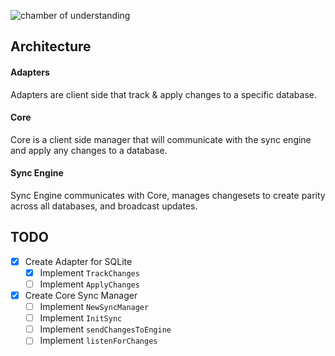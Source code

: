 ![chamber of understanding](https://i.imgur.com/sVtZKfo.gif)

## Architecture

#### Adapters
Adapters are client side that track & apply changes to a specific database.


#### Core
Core is a client side manager that will communicate with the sync engine and apply any changes to a database.


#### Sync Engine
Sync Engine communicates with Core, manages changesets to create parity across all databases, and broadcast updates.

## TODO
- [x] Create Adapter for SQLite 
  - [x] Implement `TrackChanges`
  - [ ] Implement `ApplyChanges`
- [x] Create Core Sync Manager
  - [ ] Implement `NewSyncManager`
  - [ ] Implement `InitSync`
  - [ ] Implement `sendChangesToEngine`
  - [ ] Implement `listenForChanges`
